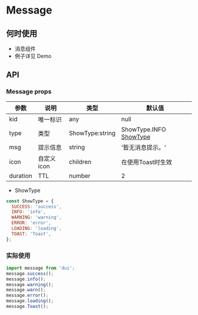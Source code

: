 # Message

## 何时使用

- 消息组件
- 例子详见 Demo

## API

### Message props

| 参数     | 说明     | 类型            | 默认值                              |
| -------- | -------- | --------------- | ----------------------------------- |
| kid      | 唯一标识 | any             | null                                |
| type     | 类型     | ShowType:string | ShowType.INFO [ShowType](#ShowType) |
| msg      | 提示信息 | string          | '暂无消息提示。'                    |
| icon      | 自定义icon | children     | 在使用Toast时生效                  |
| duration | TTL      | number          | 2                                   |

- <a id="ShowType" name="ShowType">ShowType</a>

```js
const ShowType = {
  SUCCESS: 'success',
  INFO: 'info',
  WARNING: 'warning',
  ERROR: 'error',
  LOADING: 'loading',
  TOAST: 'Toast',
};
```

### 实际使用

```js
import message from 'dui';
message.success();
message.info();
message.warning();
message.warn();
message.error();
message.loading();
message.Toast();
```
